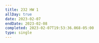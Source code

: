 ```yaml
---
title: 232 HW 1
allDay: true
date: 2023-02-07
endDate: 2023-02-08
completed: 2023-02-07T19:53:36.068-05:00
type: single
---
```

